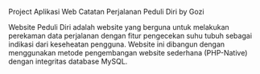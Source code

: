 Project Aplikasi Web Catatan Perjalanan Peduli Diri by Gozi

Website Peduli Diri adalah website yang berguna untuk melakukan perekaman data perjalanan dengan fitur pengecekan suhu tubuh sebagai indikasi dari keseheatan pengguna. Website ini dibangun dengan menggunakan metode pengembangan website sederhana (PHP-Native) dengan integritas database MySQL.
